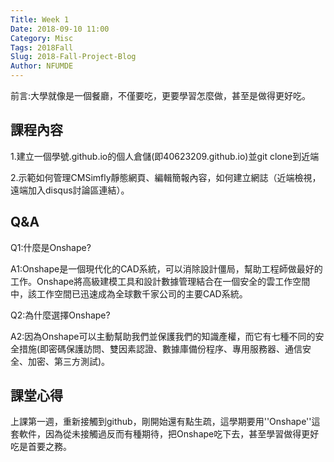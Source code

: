 ```yaml
---
Title: Week 1
Date: 2018-09-10 11:00
Category: Misc
Tags: 2018Fall
Slug: 2018-Fall-Project-Blog
Author: NFUMDE
---
```


前言:大學就像是一個餐廳，不僅要吃，更要學習怎麼做，甚至是做得更好吃。

<!-- PELICAN_END_SUMMARY -->

課程內容
----

1.建立一個學號.github.io的個人倉儲(即40623209.github.io)並git clone到近端

2.示範如何管理CMSimfly靜態網頁、編輯簡報內容，如何建立網誌（近端檢視，遠端加入disqus討論區連結）。

[cp github 倉儲]: https://github.com/mdecadp2018/site-40623209
[cp 課程網站]: https://mdecadp2018.github.io/site-40623209/content/index.html

Q&A
----

Q1:什麼是Onshape?

A1:Onshape是一個現代化的CAD系統，可以消除設計僵局，幫助工程師做最好的工作。Onshape將高級建模工具和設計數據管理結合在一個安全的雲工作空間中，該工作空間已迅速成為全球數千家公司的主要CAD系統。

Q2:為什麼選擇Onshape?

A2:因為Onshape可以主動幫助我們並保護我們的知識產權，而它有七種不同的安全措施(即密碼保護訪問、雙因素認證、數據庫備份程序、專用服務器、通信安全、加密、第三方測試)。

課堂心得
----

上課第一週，重新接觸到github，剛開始還有點生疏，這學期要用''Onshape''這套軟件，因為從未接觸過反而有種期待，把Onshape吃下去，甚至學習做得更好吃是首要之務。


